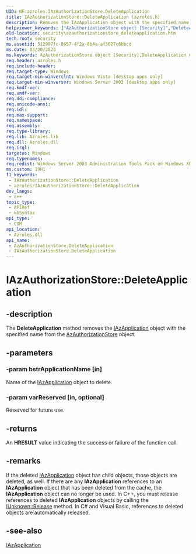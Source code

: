 ```yaml
---
UID: NF:azroles.IAzAuthorizationStore.DeleteApplication
title: IAzAuthorizationStore::DeleteApplication (azroles.h)
description: Removes the IAzApplication object with the specified name from the AzAuthorizationStore object.
helpviewer_keywords: ["AzAuthorizationStore object [Security]","DeleteApplication method","DeleteApplication","DeleteApplication method [Security]","DeleteApplication method [Security]","AzAuthorizationStore object","DeleteApplication method [Security]","IAzAuthorizationStore interface","IAzAuthorizationStore interface [Security]","DeleteApplication method","IAzAuthorizationStore.DeleteApplication","IAzAuthorizationStore::DeleteApplication","azroles/IAzAuthorizationStore::DeleteApplication","security.azauthorizationstore_deleteapplication"]
old-location: security\azauthorizationstore_deleteapplication.htm
tech.root: security
ms.assetid: 512907fc-8657-4f2a-8b4a-af3027c6bbcd
ms.date: 03/20/2023
ms.keywords: AzAuthorizationStore object [Security],DeleteApplication method, DeleteApplication, DeleteApplication method [Security], DeleteApplication method [Security],AzAuthorizationStore object, DeleteApplication method [Security],IAzAuthorizationStore interface, IAzAuthorizationStore interface [Security],DeleteApplication method, IAzAuthorizationStore.DeleteApplication, IAzAuthorizationStore::DeleteApplication, azroles/IAzAuthorizationStore::DeleteApplication, security.azauthorizationstore_deleteapplication
req.header: azroles.h
req.include-header: 
req.target-type: Windows
req.target-min-winverclnt: Windows Vista [desktop apps only]
req.target-min-winversvr: Windows Server 2003 [desktop apps only]
req.kmdf-ver: 
req.umdf-ver: 
req.ddi-compliance: 
req.unicode-ansi: 
req.idl: 
req.max-support: 
req.namespace: 
req.assembly: 
req.type-library: 
req.lib: Azroles.lib
req.dll: Azroles.dll
req.irql: 
targetos: Windows
req.typenames: 
req.redist: Windows Server 2003 Administration Tools Pack on Windows XP
ms.custom: 19H1
f1_keywords:
 - IAzAuthorizationStore::DeleteApplication
 - azroles/IAzAuthorizationStore::DeleteApplication
dev_langs:
 - c++
topic_type:
 - APIRef
 - kbSyntax
api_type:
 - COM
api_location:
 - Azroles.dll
api_name:
 - AzAuthorizationStore.DeleteApplication
 - IAzAuthorizationStore.DeleteApplication
---
```


# IAzAuthorizationStore::DeleteApplication

## -description

The **DeleteApplication** method removes the [IAzApplication](nn-azroles-iazapplication.md) object with the specified name from the [AzAuthorizationStore](nn-azroles-iazauthorizationstore.md) object.

## -parameters

### -param bstrApplicationName [in]

Name of the [IAzApplication](nn-azroles-iazapplication.md) object to delete.

### -param varReserved [in, optional]

Reserved for future use.

## -returns

An **HRESULT** value indicating the success or failure of the function call.

## -remarks

If the deleted [IAzApplication](nn-azroles-iazapplication.md) object has child objects, those objects are deleted, as well. If there are any **IAzApplication** references to an **IAzApplication** object that has been deleted from the cache, the **IAzApplication** object can no longer be used. In C++, you must release references to deleted **IAzApplication** objects by calling the [IUnknown::Release](/windows/win32/api/unknwn/nf-unknwn-iunknown-release) method. In C# and Visual Basic, references to deleted objects are automatically released.

## -see-also

[IAzApplication](nn-azroles-iazapplication.md)
